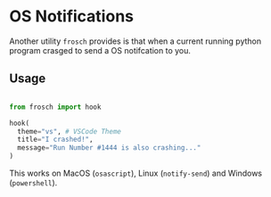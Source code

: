 # OS Notifications

Another utility `frosch` provides is that when a current running python program
crasged to send a OS notifcation to you.

## Usage

```python

from frosch import hook

hook(
  theme="vs", # VSCode Theme
  title="I crashed!",
  message="Run Number #1444 is also crashing..."
)
```

This works on MacOS (`osascript`), Linux (`notify-send`) and Windows (`powershell`).
